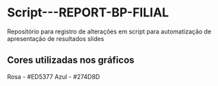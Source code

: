 # Script---REPORT-BP-FILIAL

Repositório para registro de alterações em script para automatização de apresentação de resultados slides

## Cores utilizadas nos gráficos

Rosa - #ED5377
Azul - #274D8D
